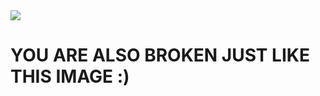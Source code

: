 <img src="https://www.freepik.com/premium-photo/joker-face-clown-creative-makeup-face-painting-carnaval-funny-man_53339019.htm">

# YOU ARE ALSO BROKEN JUST LIKE THIS IMAGE :)
